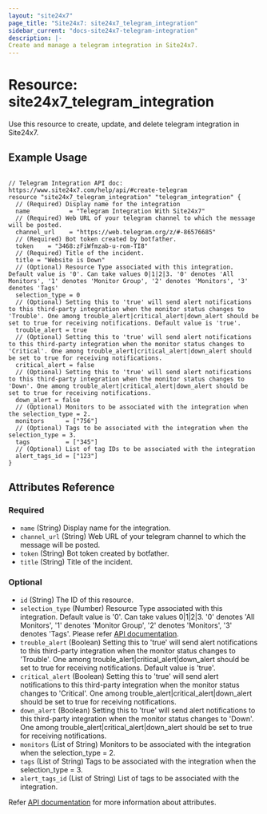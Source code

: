 ```yaml
---
layout: "site24x7"
page_title: "Site24x7: site24x7_telegram_integration"
sidebar_current: "docs-site24x7-telegram-integration"
description: |-
Create and manage a telegram integration in Site24x7.
---
```


# Resource: site24x7\_telegram\_integration

Use this resource to create, update, and delete telegram integration in Site24x7.

## Example Usage

```hcl

// Telegram Integration API doc: https://www.site24x7.com/help/api/#create-telegram
resource "site24x7_telegram_integration" "telegram_integration" {
  // (Required) Display name for the integration
  name           = "Telegram Integration With Site24x7"
  // (Required) Web URL of your telegram channel to which the message will be posted.
  channel_url    = "https://web.telegram.org/z/#-86576685"
  // (Required) Bot token created by botfather.
  token    = "3468:zFiWfmzab-u-rom-TI8"
  // (Required) Title of the incident.
  title = "Website is Down"
  // (Optional) Resource Type associated with this integration. Default value is '0'. Can take values 0|1|2|3. '0' denotes 'All Monitors', '1' denotes 'Monitor Group', '2' denotes 'Monitors', '3' denotes 'Tags'
  selection_type = 0
  // (Optional) Setting this to 'true' will send alert notifications to this third-party integration when the monitor status changes to 'Trouble'. One among trouble_alert|critical_alert|down_alert should be set to true for receiving notifications. Default value is 'true'.
  trouble_alert = true
  // (Optional) Setting this to 'true' will send alert notifications to this third-party integration when the monitor status changes to 'Critical'. One among trouble_alert|critical_alert|down_alert should be set to true for receiving notifications.
  critical_alert = false
  // (Optional) Setting this to 'true' will send alert notifications to this third-party integration when the monitor status changes to 'Down'. One among trouble_alert|critical_alert|down_alert should be set to true for receiving notifications.
  down_alert = false
  // (Optional) Monitors to be associated with the integration when the selection_type = 2.
  monitors      = ["756"]
  // (Optional) Tags to be associated with the integration when the selection_type = 3.
  tags          = ["345"]
  // (Optional) List of tag IDs to be associated with the integration
  alert_tags_id = ["123"]
}

```

## Attributes Reference


### Required

* `name` (String) Display name for the integration.
* `channel_url` (String) Web URL of your telegram channel to which the message will be posted.
* `token` (String) Bot token created by botfather.
* `title` (String) Title of the incident.


### Optional

* `id` (String) The ID of this resource.
* `selection_type` (Number) Resource Type associated with this integration. Default value is '0'. Can take values 0|1|2|3. '0' denotes 'All Monitors', '1' denotes 'Monitor Group', '2' denotes 'Monitors', '3' denotes 'Tags'. Please refer [API documentation](https://www.site24x7.com/help/api/#resource_type_constants).
* `trouble_alert` (Boolean) Setting this to 'true' will send alert notifications to this third-party integration when the monitor status changes to 'Trouble'. One among trouble_alert|critical_alert|down_alert should be set to true for receiving notifications.  Default value is 'true'.
* `critical_alert` (Boolean) Setting this to 'true' will send alert notifications to this third-party integration when the monitor status changes to 'Critical'. One among trouble_alert|critical_alert|down_alert should be set to true for receiving notifications.
* `down_alert` (Boolean) Setting this to 'true' will send alert notifications to this third-party integration when the monitor status changes to 'Down'. One among trouble_alert|critical_alert|down_alert should be set to true for receiving notifications.
* `monitors` (List of String) Monitors to be associated with the integration when the selection_type = 2.
* `tags` (List of String) Tags to be associated with the integration when the selection_type = 3.
* `alert_tags_id` (List of String) List of tags to be associated with the integration.

Refer [API documentation](https://www.site24x7.com/help/api/#create-telegram) for more information about attributes.


